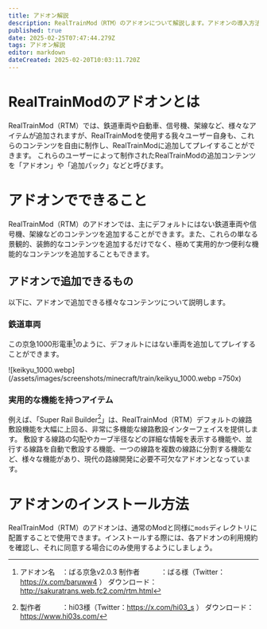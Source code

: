 ```yaml
---
title: アドオン解説
description: RealTrainMod（RTM）のアドオンについて解説します。アドオンの導入方法のほか、アドオンとは何か、アドオンで何ができるのかなど、基礎的な内容から発展的な内容まで幅広く解説します。
published: true
date: 2025-02-25T07:47:44.279Z
tags: アドオン解説
editor: markdown
dateCreated: 2025-02-20T10:03:11.720Z
---
```


# RealTrainModのアドオンとは
RealTrainMod（RTM）では、鉄道車両や自動車、信号機、架線など、様々なアイテムが追加されますが、RealTrainModを使用する我々ユーザー自身も、これらのコンテンツを自由に制作し、RealTrainModに追加してプレイすることができます。
これらのユーザーによって制作されたRealTrainModの追加コンテンツを「アドオン」や「追加パック」などと呼びます。

# アドオンでできること
RealTrainMod（RTM）のアドオンでは、主にデフォルトにはない鉄道車両や信号機、架線などのコンテンツを追加することができます。また、これらの単なる景観的、装飾的なコンテンツを追加するだけでなく、極めて実用的かつ便利な機能的なコンテンツを追加することもできます。

## アドオンで追加できるもの

以下に、アドオンで追加できる様々なコンテンツについて説明します。

### 鉄道車両
この京急1000形電車[^1]のように、デフォルトにはない車両を追加してプレイすることができます。

![keikyu_1000.webp](/assets/images/screenshots/minecraft/train/keikyu_1000.webp =750x)

### 実用的な機能を持つアイテム
例えば、「Super Rail Builder[^2]」は、RealTrainMod（RTM）デフォルトの線路敷設機能を大幅に上回る、非常に多機能な線路敷設インターフェイスを提供します。
敷設する線路の勾配やカーブ半径などの詳細な情報を表示する機能や、並行する線路を自動で敷設する機能、一つの線路を複数の線路に分割する機能など、様々な機能があり、現代の路線開発に必要不可欠なアドオンとなっています。

# アドオンのインストール方法
RealTrainMod（RTM）のアドオンは、通常のModと同様に`mods`ディレクトリに配置することで使用できます。インストールする際には、各アドオンの利用規約を確認し、それに同意する場合にのみ使用するようにしましょう。


[^1]: アドオン名　：ばる京急v2.0.3
制作者　　　：ばる様（Twitter：https://x.com/baruww4 ）
ダウンロード：http://sakuratrans.web.fc2.com/rtm.html
[^2]: 製作者　　　：hi03様（Twitter：https://x.com/hi03_s ）
ダウンロード：https://www.hi03s.com/